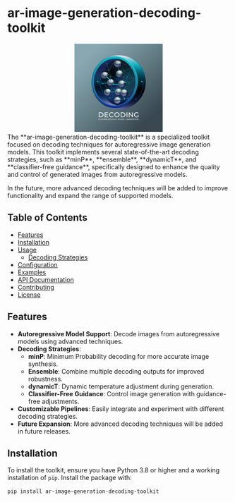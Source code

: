 # ar-image-generation-decoding-toolkit
<div style="text-align: center;">
    <img src="assets/0.webp" alt="ar-image-generation-decoding-toolkit logo" width="200"/>
</div>
The **ar-image-generation-decoding-toolkit** is a specialized toolkit focused on decoding techniques for autoregressive image generation models. This toolkit implements several state-of-the-art decoding strategies, such as **minP**, **ensemble**, **dynamicT**, and **classifier-free guidance**, specifically designed to enhance the quality and control of generated images from autoregressive models.

In the future, more advanced decoding techniques will be added to improve functionality and expand the range of supported models.

## Table of Contents

- [Features](#features)
- [Installation](#installation)
- [Usage](#usage)
  - [Decoding Strategies](#decoding-strategies)
- [Configuration](#configuration)
- [Examples](#examples)
- [API Documentation](#api-documentation)
- [Contributing](#contributing)
- [License](#license)

## Features

- **Autoregressive Model Support**: Decode images from autoregressive models using advanced techniques.
- **Decoding Strategies**:
  - **minP**: Minimum Probability decoding for more accurate image synthesis.
  - **Ensemble**: Combine multiple decoding outputs for improved robustness.
  - **dynamicT**: Dynamic temperature adjustment during generation.
  - **Classifier-Free Guidance**: Control image generation with guidance-free adjustments.
- **Customizable Pipelines**: Easily integrate and experiment with different decoding strategies.
- **Future Expansion**: More advanced decoding techniques will be added in future releases.

## Installation

To install the toolkit, ensure you have Python 3.8 or higher and a working installation of `pip`. Install the package with:

```bash
pip install ar-image-generation-decoding-toolkit
